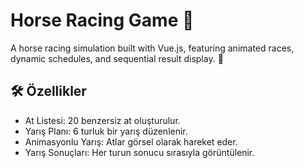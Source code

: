 # Horse Racing Game 🏇
A horse racing simulation built with Vue.js, featuring animated races, dynamic schedules, and sequential result display. 🏇

## 🛠️ Özellikler
- At Listesi: 20 benzersiz at oluşturulur.
- Yarış Planı: 6 turluk bir yarış düzenlenir.
- Animasyonlu Yarış: Atlar görsel olarak hareket eder.
- Yarış Sonuçları: Her turun sonucu sırasıyla görüntülenir.
